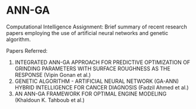 # ANN-GA
Computational Intelligence Assignment: Brief summary of recent research papers employing the use of artificial neural networks and genetic algorithm.

Papers Referred:
1) INTEGRATED ANN-GA APPROACH FOR PREDICTIVE OPTIMIZATION OF GRINDING PARAMETERS WITH SURFACE ROUGHNESS AS THE RESPONSE (Vipin Gonan et al.)
2) GENETIC ALGORITHM - ARTIFICIAL NEURAL NETWORK (GA-ANN) HYBRID INTELLIGENCE FOR CANCER DIAGNOSIS (Fadzil Ahmed et al.)
3) AN ANN-GA FRAMEWORK FOR OPTIMAL ENGINE MODELING (Khaldoun K. Tahboub et al.)

